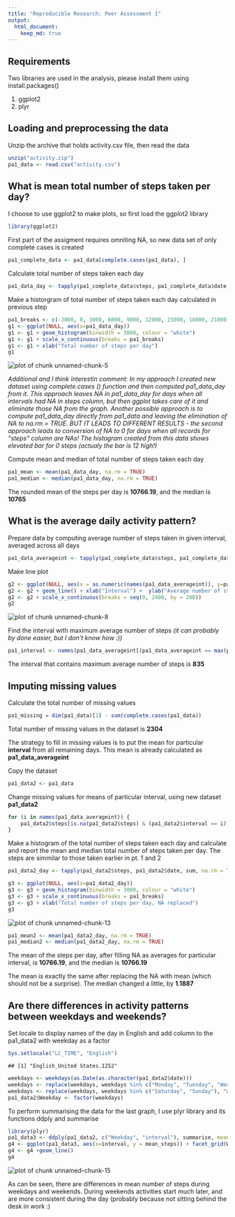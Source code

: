 ```yaml
---
title: "Reproducible Research: Peer Assessment 1"
output: 
  html_document:
    keep_md: true
---
```

## Requirements

Two libraries are used in the analysis, please install them using install.packages()  
1. ggplot2  
2. plyr  

## Loading and preprocessing the data

Unzip the archive that holds activity.csv file, then read the data

```r
unzip("activity.zip")
pa1_data <- read.csv("activity.csv")
```

## What is mean total number of steps taken per day?

I choose to use ggplot2 to make plots, so first load the ggplot2 library

```r
library(ggplot2)
```

First part of the assigment requires omniting NA, so new data set of only complete cases is created

```r
pa1_complete_data <- pa1_data[complete.cases(pa1_data), ]
```

Calculate total number of steps taken each day

```r
pa1_data_day <- tapply(pa1_complete_data$steps, pa1_complete_data$date, sum,  na.rm = TRUE)
```

Make a historgram of total number of steps taken each day calculated in previous step

```r
pa1_breaks <- c(-3000, 0, 3000, 6000, 9000, 12000, 15000, 18000, 21000, 24000, 27000)
g1 <- ggplot(NULL, aes(x=pa1_data_day))
g1 <- g1 + geom_histogram(binwidth = 3000, colour = "white")
g1 <- g1 + scale_x_continuous(breaks = pa1_breaks)
g1 <- g1 + xlab("Total number of steps per day")
g1
```

![plot of chunk unnamed-chunk-5](figure/unnamed-chunk-5-1.png) 

*Additional and I think interestin comment: In my approach I created new dataset using complete.cases () function and then computed pa1_data_day from it. This approach leaves NA in pa1_data_day for days when all intervals had NA in steps column, but then ggplot takes care of it and eliminate those NA from the graph. Another possible approach is to compute pa1_data_day directly from pa1_data and leaving the elimination of NA to na.rm = TRUE. BUT IT LEADS TO DIFFERENT RESULTS - the second approach leads to conversion of NA to 0 for days when all records for "steps" column are NAs! The histogram created from this data shows elevated bar for 0 steps (actualy the bar is 12 high!)*

Compute mean and median of total number of steps taken each day

```r
pa1_mean <- mean(pa1_data_day, na.rm = TRUE)
pa1_median <- median(pa1_data_day, na.rm = TRUE)
```

The rounded mean of the steps per day is **10766.19**, and the median is **10765** 

## What is the average daily activity pattern?
Prepare data by computing average number of steps taken in given interval, averaged across all days

```r
pa1_data_averageint <- tapply(pa1_complete_data$steps, pa1_complete_data$interval,  mean, na.rm = TRUE)
```

Make line plot

```r
g2 <- ggplot(NULL, aes(x = as.numeric(names(pa1_data_averageint)), y=pa1_data_averageint,))
g2 <- g2 + geom_line() + xlab("Interval") +  ylab("Average number of steps")
g2 <- g2 + scale_x_continuous(breaks = seq(0, 2400, by = 200))
g2
```

![plot of chunk unnamed-chunk-8](figure/unnamed-chunk-8-1.png) 

Find the interval with maximum average number of steps 
*(it can probably by done easier, but I don't know how :))*

```r
pa1_interval <- names(pa1_data_averageint[(pa1_data_averageint == max(pa1_data_averageint))])
```
The interval that contains maximum average number of steps is **835**

## Imputing missing values

Calculate the total number of missing values

```r
pa1_missing = dim(pa1_data)[1] - sum(complete.cases(pa1_data))
```
Total number of missing values in the dataset is **2304**

The strategy to fill in missing values is to put the mean for particular **interval** from all remaining days. This mean is already calculated as **pa1_data_averageint**

Copy the dataset

```r
pa1_data2 <- pa1_data
```

Change missing values for means of particular interval, using new dataset **pa1_data2**

```r
for (i in names(pa1_data_averageint)) {
    pa1_data2$steps[is.na(pa1_data2$steps) & (pa1_data2$interval == i)]  <- pa1_data_averageint[i]
}
```

Make a histogram of the total number of steps taken each day and calculate and report the mean and median total number of steps taken per day. The steps are simmilar to those taken earlier in pt. 1 and 2

```r
pa1_data2_day <- tapply(pa1_data2$steps, pa1_data2$date, sum, na.rm = TRUE)

g3 <- ggplot(NULL, aes(x=pa1_data2_day))
g3 <- g3 + geom_histogram(binwidth = 3000, colour = "white")
g3 <- g3 + scale_x_continuous(breaks = pa1_breaks)
g3 <- g3 + xlab("Total number of steps per day, NA replaced")
g3
```

![plot of chunk unnamed-chunk-13](figure/unnamed-chunk-13-1.png) 

```r
pa1_mean2 <- mean(pa1_data2_day, na.rm = TRUE)
pa1_median2 <- median(pa1_data2_day, na.rm = TRUE)
```

The mean of the steps per day, after filling NA as averages for particular interval, is **10766.19**, and the median is **10766.19**

The mean is exactly the same after replacing the NA with mean (which should not be a surprise). The median changed a little, by **1.1887**

## Are there differences in activity patterns between weekdays and weekends?
Set locale to display names of the day in English and add column to the pa1_data2 with weekday as a factor


```r
Sys.setlocale("LC_TIME", "English")
```

```
## [1] "English_United States.1252"
```

```r
weekdays <- weekdays(as.Date(as.character(pa1_data2$date)))
weekdays <- replace(weekdays, weekdays %in% c("Monday", "Tuesday", "Wednesday", "Thursday", "Friday"), "weekday")
weekdays <- replace(weekdays, weekdays %in% c("Saturday", "Sunday"), "weekend")
pa1_data2$Weekday <- factor(weekdays)
```

To perform summarising the data for the last graph, I use plyr library and its functions ddply and summarise


```r
library(plyr)
pa1_data3 <- ddply(pa1_data2, c("Weekday", "interval"), summarise, mean_steps = mean(steps))
g4 <- ggplot(pa1_data3, aes(x=interval, y = mean_steps)) + facet_grid(Weekday~.)
g4 <- g4 +geom_line()
g4
```

![plot of chunk unnamed-chunk-15](figure/unnamed-chunk-15-1.png) 

As can be seen, there are differences in mean number of steps during weekdays and weekends. During weekends activities start much later, and are more consistent during the day (probably because not sitting behind the desk in work :)
